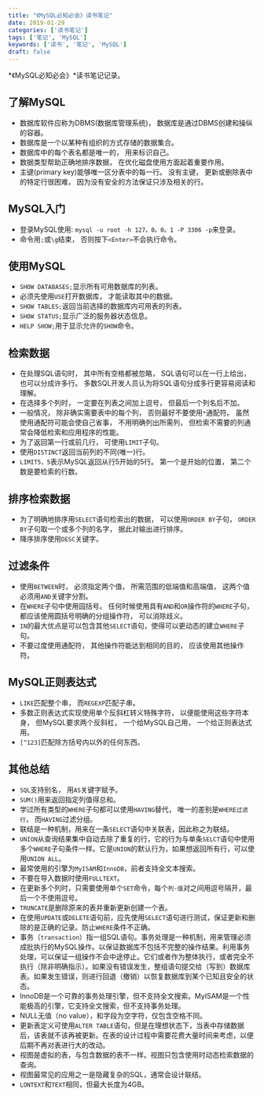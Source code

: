 ```yaml
---
title: "《MySQL必知必会》读书笔记"
date: 2019-01-29
categories: ['读书笔记']
tags: ['笔记', 'MySQL']
keywords: ['读书', '笔记', 'MySQL']
draft: false
---
```


*《MySQL必知必会》*读书笔记记录。

<!--more-->

## 了解MySQL

- 数据库软件应称为DBMS(数据库管理系统)， 数据库是通过DBMS创建和操纵的容器。
- 数据库是一个以某种有组织的方式存储的数据集合。
- 数据库中的每个表名都是唯一的， 用来标识自己。
- 数据类型帮助正确地排序数据， 在优化磁盘使用方面起着重要作用。
- 主键(primary key)能够唯一区分表中的每一行。 没有主键， 更新或删除表中的特定行很困难， 因为没有安全的方法保证只涉及相关的行。

## MySQL入门

- 登录MySQL使用: `mysql -u root -h 127。0。0。1 -P 3306 -p`来登录。
- 命令用`;`或`\g`结束， 否则按下`<Enter>`不会执行命令。

## 使用MySQL

- `SHOW DATABASES;`显示所有可用数据库的列表。
- 必须先使用`USE`打开数据库， 才能读取其中的数据。
- `SHOW TABLES;`返回当前选择的数据库内可用表的列表。
- `SHOW STATUS;`显示广泛的服务器状态信息。
- `HELP SHOW;`用于显示允许的`SHOW`命令。

## 检索数据

- 在处理SQL语句时， 其中所有空格都被忽略， SQL语句可以在一行上给出， 也可以分成许多行。 多数SQL开发人员认为将SQL语句分成多行更容易阅读和理解。
- 在选择多个列时， 一定要在列表之间加上逗号， 但最后一个列名后不加。
- 一般情况， 除非确实需要表中的每个列， 否则最好不要使用`*`通配符。 虽然使用通配符可能会使自己省事， 不用明确列出所需列， 但检索不需要的列通常会降低检索和应用程序的性能。
- 为了返回第一行或前几行， 可使用`LIMIT`子句。
- 使用`DISTINCT`返回当前列的不同(唯一)行。
- `LIMIT5，5`表示MySQL返回从行5开始的5行。 第一个是开始的位置， 第二个数是要检索的行数。

## 排序检索数据

- 为了明确地排序用`SELECT`语句检索出的数据， 可以使用`ORDER BY`子句， `ORDER BY`子句取一个或多个列的名字， 据此对输出进行排序。
- 降序排序使用`DESC`关键字。

## 过滤条件

- 使用`BETWEEN`时， 必须指定两个值， 所需范围的低端值和高端值， 这两个值必须用`AND`关键字分割。
- 在`WHERE`子句中使用园括号。 任何时候使用具有`AND`和`OR`操作符的`WHERE`子句， 都应该使用圆括号明确的分组操作符， 可以消除歧义。
- `IN`的最大优点是可以包含其他`SELECT`语句，使得可以更动态的建立`WHERE`子句。
- 不要过度使用通配符， 其他操作符能达到相同的目的， 应该使用其他操作符。

## MySQL正则表达式

- `LIKE`匹配整个串， 而`REGEXP`匹配子串。
- 多数正则表达式实现使用单个反斜杠转义特殊字符， 以便能使用这些字符本身， 但MySQL要求两个反斜杠， 一个给MySQL自己用， 一个给正则表达式用。
- `[^123]`匹配除方括号内以外的任何东西。

## 其他总结

- `SQL`支持别名， 用`AS`关键字赋予。
- `SUM()`用来返回指定列值得总和。
- 学过所有类型的`WHERE`子句都可以使用`HAVING`替代， 唯一的差别是`WHERE过滤行`， 而`HAVING`过滤分组。
- 联结是一种机制，用来在一条`SELECT`语句中关联表，因此称之为联结。
- `UNION`从查询结果集中自动去除了重复的行，它的行为与单条`SELCT`语句中使用多个`WHERE`子句条件一样。它是`UNION`的默认行为，如果想返回所有行，可以使用`UNION ALL`。
- 最常使用的引擎为`MyISAM`和`InnoDB`，前者支持全文本搜索。
- 不要在导入数据时使用`FULLTEXT`。
- 在更新多个列时，只需要使用单个`SET`命令，每个`列-值`对之间用逗号隔开，最后一个不使用逗号。
- `TRUNCATE`是删除原来的表并重新更新创建一个表。
- 在使用`UPDATE`或`DELETE`语句前，应先使用`SELECT`语句进行测试，保证更新和删除的是正确的记录。防止`WHERE`条件不正确。
- 事务（`transaction`）指一组SQL语句。事务处理是一种机制，用来管理必须成批执行的MySQL操作。以保证数据库不包括不完整的操作结果。利用事务处理，可以保证一组操作不会中途停止。它们或者作为整体执行，或者完全不执行（除非明确指示）。如果没有错误发生，整组语句提交给（写到）数据库表。如果发生错误，则进行回退（撤销）以恢复数据库到某个已知且安全的状态。
- InnoDB是一个可靠的事务处理引擎，但不支持全文搜索。MyISAM是一个性能极高的引擎，它支持全文搜索，但不支持事务处理。
- NULL无值（no value），和字段为空字符，仅包含空格不同。
- 更新表定义可使用`ALTER TABLE`语句，但是在理想状态下，当表中存储数据后，该表就不该再被更新。在表的设计过程中需要花费大量时间来考虑，以便后期不再对表进行大的改动。
- 视图是虚拟的表，与包含数据的表不一样。视图只包含使用时动态检索数据的查询。
- 视图最常见的应用之一是隐藏复杂的SQL，通常会设计联结。
- `LONTEXT`和`TEXT`相同，但最大长度为4GB。